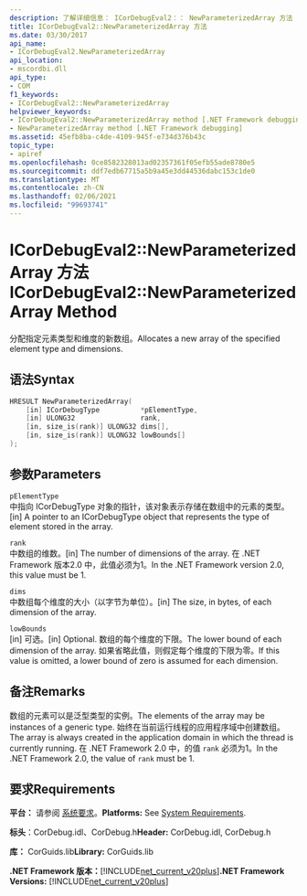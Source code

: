 ```yaml
---
description: 了解详细信息： ICorDebugEval2：： NewParameterizedArray 方法
title: ICorDebugEval2::NewParameterizedArray 方法
ms.date: 03/30/2017
api_name:
- ICorDebugEval2.NewParameterizedArray
api_location:
- mscordbi.dll
api_type:
- COM
f1_keywords:
- ICorDebugEval2::NewParameterizedArray
helpviewer_keywords:
- ICorDebugEval2::NewParameterizedArray method [.NET Framework debugging]
- NewParameterizedArray method [.NET Framework debugging]
ms.assetid: 45efb8ba-c4de-4109-945f-e734d376b43c
topic_type:
- apiref
ms.openlocfilehash: 0ce8582328013ad02357361f05efb55ade8780e5
ms.sourcegitcommit: ddf7edb67715a5b9a45e3dd44536dabc153c1de0
ms.translationtype: MT
ms.contentlocale: zh-CN
ms.lasthandoff: 02/06/2021
ms.locfileid: "99693741"
---
```

# <a name="icordebugeval2newparameterizedarray-method"></a><span data-ttu-id="63d91-103">ICorDebugEval2::NewParameterizedArray 方法</span><span class="sxs-lookup"><span data-stu-id="63d91-103">ICorDebugEval2::NewParameterizedArray Method</span></span>

<span data-ttu-id="63d91-104">分配指定元素类型和维度的新数组。</span><span class="sxs-lookup"><span data-stu-id="63d91-104">Allocates a new array of the specified element type and dimensions.</span></span>  
  
## <a name="syntax"></a><span data-ttu-id="63d91-105">语法</span><span class="sxs-lookup"><span data-stu-id="63d91-105">Syntax</span></span>  
  
```cpp  
HRESULT NewParameterizedArray(  
    [in] ICorDebugType          *pElementType,  
    [in] ULONG32                rank,  
    [in, size_is(rank)] ULONG32 dims[],  
    [in, size_is(rank)] ULONG32 lowBounds[]  
);  
```  
  
## <a name="parameters"></a><span data-ttu-id="63d91-106">参数</span><span class="sxs-lookup"><span data-stu-id="63d91-106">Parameters</span></span>  

 `pElementType`  
 <span data-ttu-id="63d91-107">中指向 ICorDebugType 对象的指针，该对象表示存储在数组中的元素的类型。</span><span class="sxs-lookup"><span data-stu-id="63d91-107">[in] A pointer to an ICorDebugType object that represents the type of element stored in the array.</span></span>  
  
 `rank`  
 <span data-ttu-id="63d91-108">中数组的维数。</span><span class="sxs-lookup"><span data-stu-id="63d91-108">[in] The number of dimensions of the array.</span></span> <span data-ttu-id="63d91-109">在 .NET Framework 版本2.0 中，此值必须为1。</span><span class="sxs-lookup"><span data-stu-id="63d91-109">In the .NET Framework version 2.0, this value must be 1.</span></span>  
  
 `dims`  
 <span data-ttu-id="63d91-110">中数组每个维度的大小（以字节为单位）。</span><span class="sxs-lookup"><span data-stu-id="63d91-110">[in] The size, in bytes, of each dimension of the array.</span></span>  
  
 `lowBounds`  
 <span data-ttu-id="63d91-111">[in] 可选。</span><span class="sxs-lookup"><span data-stu-id="63d91-111">[in] Optional.</span></span> <span data-ttu-id="63d91-112">数组的每个维度的下限。</span><span class="sxs-lookup"><span data-stu-id="63d91-112">The lower bound of each dimension of the array.</span></span> <span data-ttu-id="63d91-113">如果省略此值，则假定每个维度的下限为零。</span><span class="sxs-lookup"><span data-stu-id="63d91-113">If this value is omitted, a lower bound of zero is assumed for each dimension.</span></span>  
  
## <a name="remarks"></a><span data-ttu-id="63d91-114">备注</span><span class="sxs-lookup"><span data-stu-id="63d91-114">Remarks</span></span>  

 <span data-ttu-id="63d91-115">数组的元素可以是泛型类型的实例。</span><span class="sxs-lookup"><span data-stu-id="63d91-115">The elements of the array may be instances of a generic type.</span></span> <span data-ttu-id="63d91-116">始终在当前运行线程的应用程序域中创建数组。</span><span class="sxs-lookup"><span data-stu-id="63d91-116">The array is always created in the application domain in which the thread is currently running.</span></span> <span data-ttu-id="63d91-117">在 .NET Framework 2.0 中，的值 `rank` 必须为1。</span><span class="sxs-lookup"><span data-stu-id="63d91-117">In the .NET Framework 2.0, the value of `rank` must be 1.</span></span>  
  
## <a name="requirements"></a><span data-ttu-id="63d91-118">要求</span><span class="sxs-lookup"><span data-stu-id="63d91-118">Requirements</span></span>  

 <span data-ttu-id="63d91-119">**平台：** 请参阅 [系统要求](../../get-started/system-requirements.md)。</span><span class="sxs-lookup"><span data-stu-id="63d91-119">**Platforms:** See [System Requirements](../../get-started/system-requirements.md).</span></span>  
  
 <span data-ttu-id="63d91-120">**标头**：CorDebug.idl、CorDebug.h</span><span class="sxs-lookup"><span data-stu-id="63d91-120">**Header:** CorDebug.idl, CorDebug.h</span></span>  
  
 <span data-ttu-id="63d91-121">**库：** CorGuids.lib</span><span class="sxs-lookup"><span data-stu-id="63d91-121">**Library:** CorGuids.lib</span></span>  
  
 <span data-ttu-id="63d91-122">**.NET Framework 版本：**[!INCLUDE[net_current_v20plus](../../../../includes/net-current-v20plus-md.md)]</span><span class="sxs-lookup"><span data-stu-id="63d91-122">**.NET Framework Versions:** [!INCLUDE[net_current_v20plus](../../../../includes/net-current-v20plus-md.md)]</span></span>

